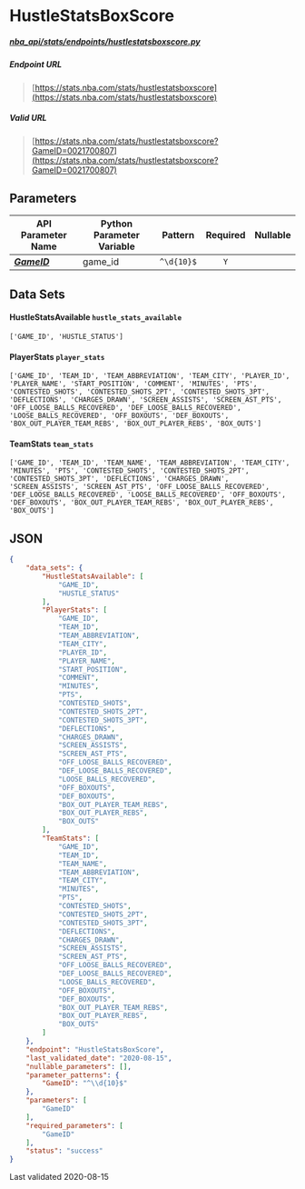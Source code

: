 # HustleStatsBoxScore
##### [nba_api/stats/endpoints/hustlestatsboxscore.py](https://github.com/swar/nba_api/blob/master/nba_api/stats/endpoints/hustlestatsboxscore.py)

##### Endpoint URL
>[https://stats.nba.com/stats/hustlestatsboxscore](https://stats.nba.com/stats/hustlestatsboxscore)

##### Valid URL
>[https://stats.nba.com/stats/hustlestatsboxscore?GameID=0021700807](https://stats.nba.com/stats/hustlestatsboxscore?GameID=0021700807)

## Parameters
API Parameter Name | Python Parameter Variable | Pattern | Required | Nullable
------------ | ------------ | :-----------: | :---: | :---:
[_**GameID**_](https://github.com/swar/nba_api/blob/master/docs/nba_api/stats/library/parameters.md#GameID) | game_id | `^\d{10}$` | `Y` |  | 

## Data Sets
#### HustleStatsAvailable `hustle_stats_available`
```text
['GAME_ID', 'HUSTLE_STATUS']
```

#### PlayerStats `player_stats`
```text
['GAME_ID', 'TEAM_ID', 'TEAM_ABBREVIATION', 'TEAM_CITY', 'PLAYER_ID', 'PLAYER_NAME', 'START_POSITION', 'COMMENT', 'MINUTES', 'PTS', 'CONTESTED_SHOTS', 'CONTESTED_SHOTS_2PT', 'CONTESTED_SHOTS_3PT', 'DEFLECTIONS', 'CHARGES_DRAWN', 'SCREEN_ASSISTS', 'SCREEN_AST_PTS', 'OFF_LOOSE_BALLS_RECOVERED', 'DEF_LOOSE_BALLS_RECOVERED', 'LOOSE_BALLS_RECOVERED', 'OFF_BOXOUTS', 'DEF_BOXOUTS', 'BOX_OUT_PLAYER_TEAM_REBS', 'BOX_OUT_PLAYER_REBS', 'BOX_OUTS']
```

#### TeamStats `team_stats`
```text
['GAME_ID', 'TEAM_ID', 'TEAM_NAME', 'TEAM_ABBREVIATION', 'TEAM_CITY', 'MINUTES', 'PTS', 'CONTESTED_SHOTS', 'CONTESTED_SHOTS_2PT', 'CONTESTED_SHOTS_3PT', 'DEFLECTIONS', 'CHARGES_DRAWN', 'SCREEN_ASSISTS', 'SCREEN_AST_PTS', 'OFF_LOOSE_BALLS_RECOVERED', 'DEF_LOOSE_BALLS_RECOVERED', 'LOOSE_BALLS_RECOVERED', 'OFF_BOXOUTS', 'DEF_BOXOUTS', 'BOX_OUT_PLAYER_TEAM_REBS', 'BOX_OUT_PLAYER_REBS', 'BOX_OUTS']
```


## JSON
```json
{
    "data_sets": {
        "HustleStatsAvailable": [
            "GAME_ID",
            "HUSTLE_STATUS"
        ],
        "PlayerStats": [
            "GAME_ID",
            "TEAM_ID",
            "TEAM_ABBREVIATION",
            "TEAM_CITY",
            "PLAYER_ID",
            "PLAYER_NAME",
            "START_POSITION",
            "COMMENT",
            "MINUTES",
            "PTS",
            "CONTESTED_SHOTS",
            "CONTESTED_SHOTS_2PT",
            "CONTESTED_SHOTS_3PT",
            "DEFLECTIONS",
            "CHARGES_DRAWN",
            "SCREEN_ASSISTS",
            "SCREEN_AST_PTS",
            "OFF_LOOSE_BALLS_RECOVERED",
            "DEF_LOOSE_BALLS_RECOVERED",
            "LOOSE_BALLS_RECOVERED",
            "OFF_BOXOUTS",
            "DEF_BOXOUTS",
            "BOX_OUT_PLAYER_TEAM_REBS",
            "BOX_OUT_PLAYER_REBS",
            "BOX_OUTS"
        ],
        "TeamStats": [
            "GAME_ID",
            "TEAM_ID",
            "TEAM_NAME",
            "TEAM_ABBREVIATION",
            "TEAM_CITY",
            "MINUTES",
            "PTS",
            "CONTESTED_SHOTS",
            "CONTESTED_SHOTS_2PT",
            "CONTESTED_SHOTS_3PT",
            "DEFLECTIONS",
            "CHARGES_DRAWN",
            "SCREEN_ASSISTS",
            "SCREEN_AST_PTS",
            "OFF_LOOSE_BALLS_RECOVERED",
            "DEF_LOOSE_BALLS_RECOVERED",
            "LOOSE_BALLS_RECOVERED",
            "OFF_BOXOUTS",
            "DEF_BOXOUTS",
            "BOX_OUT_PLAYER_TEAM_REBS",
            "BOX_OUT_PLAYER_REBS",
            "BOX_OUTS"
        ]
    },
    "endpoint": "HustleStatsBoxScore",
    "last_validated_date": "2020-08-15",
    "nullable_parameters": [],
    "parameter_patterns": {
        "GameID": "^\\d{10}$"
    },
    "parameters": [
        "GameID"
    ],
    "required_parameters": [
        "GameID"
    ],
    "status": "success"
}
```

Last validated 2020-08-15